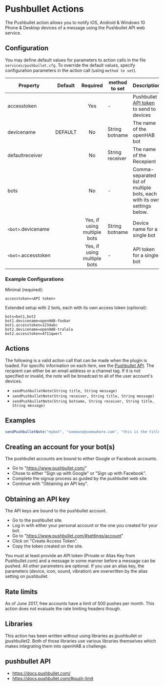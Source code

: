 # Pushbullet Actions

The Pushbullet action allows you to notify iOS, Android & Windows 10 Phone & Desktop devices of a message using the Pushbullet API web service.

## Configuration

You may define default values for parameters to action calls in the file `services/pushbullet.cfg`.
To override the default values, specify configuration parameters in the action call (using `method to set`).

| Property            | Default | Required                        | method to set         | Description                                                                                                   |
|---------------------|---------|:-------------------------------:|-----------------------|---------------------------------------------------------------------------------------------------------------|
| accesstoken         |         | Yes                             | -                     | Pushbullet [API token](https://www.pushbullet.com/#settings) to send to devices       |
| devicename          | DEFAULT | No                              | String botname        | The name of the openHAB bot                                                                                   |
| defaultreceiver     |         | No                              | String receiver       | The name of the Recepient                                                                                     |
| bots                |         | No                              | -                                        | Comma-separated list of multiple bots, each with its own settings below.                                                                 |
| `<bot>`.devicename  |         | Yes, if using multiple bots   | String botname                          | Device name for a single bot                                                                                      |
| `<bot>`.accesstoken |         | Yes, if using multiple bots   | -                                       | API token for a single bot                                                                                        |

### Example Configurations
Minimal (required):

```
accesstoken=<API token>
```

Extended setup with 2 bots, each with its own access token (optional):

```
bots=bot1,bot2
bot1.devicename=openHAB-foobar
bot1.accesstoken=1234abc
bot2.devicename=openHAB-tralala
bot2.accesstoken=4711qwert
```

## Actions

The following is a valid action call that can be made when the plugin is loaded.
For specific information on each item, see the [Pushbullet API](https://docs.pushbullet.com/).
The recipient can either be an email address or a channel tag.
If it is not specified or invalid, the note will be broadcast to all of the user account's devices.

- `sendPushbulletNote(String title, String message)`
- `sendPushbulletNote(String receiver, String title, String message)`
- `sendPushbulletNote(String botname, String receiver, String title, String message)`

## Examples

```java
sendPushbulletNote("mybot", "someone@somewhere.com", "this is the title", "And this is the body of the message")
```

## Creating an account for your bot(s)

The pushbullet accounts are bound to either Google or Facebook accounts.

- Go to "<https://www.pushbullet.com/>"
- Chose to either "Sign up with Google" or "Sign up with Facebook".
- Complete the signup process as guided by the pushbullet web site.
- Continue with "Obtaining an API key".

## Obtaining an API key

The API keys are bound to the pushbullet account.

- Go to the pushbullet site.
- Log in with either your personal account or the one you created for your bot.
- Go to "<https://www.pushbullet.com/#settings/account>"
- Click on "Create Access Token".
- Copy the token created on the site.

You must at least provide an API token (Private or Alias Key from Pushbullet.com) and a message in some manner before a message can be pushed.
All other parameters are optional.
If you use an alias key, the parameters (device, icon, sound, vibration) are overwritten by the alias setting on pushbullet.

## Rate limits

As of June 2017, free accounts have a limit of 500 pushes per month.
This action does not evaluate the rate limiting headers though.

## Libraries

This action has been written without using libraries as jpushbullet or jpushbullet2.
Both of those libraries use various libraries themselves which makes integrating them into openHAB a challenge.

## pushbullet API

- <https://docs.pushbullet.com/>
- <https://docs.pushbullet.com/#push-limit>
